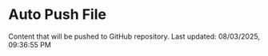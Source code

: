 # Auto Push File

Content that will be pushed to GitHub repository.
Last updated: 08/03/2025, 09:36:55 PM